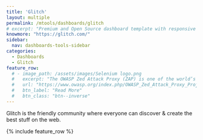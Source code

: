 ```yaml
---
title: 'Glitch'
layout: multiple
permalink: /mtools/dashboards/glitch
# excerpt: "Premium and Open Source dashboard template with responsive and high quality UI."
knowmore: "https://glitch.com/"
sidebar:
  nav: dashboards-tools-sidebar
categories:
  - Dashboards
  - Glitch
feature_row:
  # - image_path: /assets/images/Selenium logo.png
  #   excerpt: "The OWASP Zed Attack Proxy (ZAP) is one of the world’s most popular free security tools and is actively maintained by hundreds of international volunteers."
  #   url: "https://www.owasp.org/index.php/OWASP_Zed_Attack_Proxy_Project"
  #   btn_label: "Read More"
  #   btn_class: "btn--inverse"   
---
```


Glitch is the friendly community where everyone can discover & create the best stuff on the web.

{% include feature_row %}